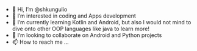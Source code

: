 - 👋 Hi, I’m @shkungulio
- 👀 I’m interested in coding and Apps development
- 🌱 I’m currently learning Kotlin and Android, but also I would not mind to dive onto other OOP languages like java to learn more!
- 💞️ I’m looking to collaborate on Android and Python projects
- 📫 How to reach me ...

<!---
shkungulio/shkungulio is a ✨ special ✨ repository because its `README.md` (this file) appears on your GitHub profile.
You can click the Preview link to take a look at your changes.
--->
